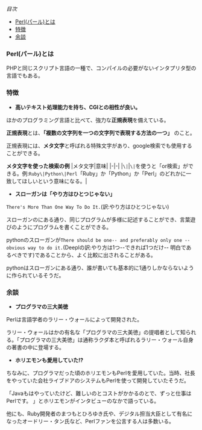 *目次*
* [Perl(パール)とは](#Perl(パール)とは)
* [特徴](#特徴)
* [余談](#余談)

### Perl(パール)とは

PHPと同じスクリプト言語の一種で、コンパイルの必要がないインタプリタ型の言語でもある。

### 特徴

* **高いテキスト処理能力を持ち、CGIとの相性が良い。**

ほかのプログラミング言語と比べて、強力な**正規表現**を備えている。

**正規表現**とは、**「複数の文字列を一つの文字列で表現する方法の一つ」** のこと。

正規表現には、**メタ文字**と呼ばれる特殊文字があり、google検索でも使用することができる。

**メタ文字を使った検索の例**
|メタ文字|意味|
|-|-|
|`\|`|`\|`を使うと「or検索」ができる。例:`Ruby\|Python\|Perl`「Ruby」か「Python」か「Perl」のどれかに一致してほしいという意味になる。|

* **スローガンは「やり方はひとつじゃない」**

`There's More Than One Way To Do It.`(訳:やり方はひとつじゃない)

スローガンのにある通り、同じプログラムが多様に記述することができ、言葉遊びのようにプログラムを書くことができる。

pythonのスローガンが`There should be one-- and preferably only one --obvious way to do it.`(Deeplの訳:やり方は1つ--できれば1つだけ-- 明白であるべきです)であることから、よく比較に出されることがある。

pythonはスローガンにある通り、誰が書いても基本的に1通りしかならないように作られているそうだ。

### 余談

* **プログラマの三大美徳**

Perlは言語学者のラリー・ウォールによって開発された。

ラリー・ウォールはかの有名な「プログラマの三大美徳」の提唱者として知られる。「プログラマの三大美徳」は通称ラクダ本と呼ばれるラリー・ウォール自身の著書の中に登場する。

* **ホリエモンも愛用していた!?**

ちなみに、プログラマだった頃のホリエモンもPerlを愛用していた。当時、社長をやっていた会社ライブドアのシステムもPerlを使って開発していたそうだ。

「Javaもはやっていたけど、難しいのとコストがかかるのとで、ずっと仕事はPerlです。 」とホリエモンがインタビューのなかで語っている。

他にも、Ruby開発者のまつもとひろゆき氏や、デジタル担当大臣として有名になったオードリー・タン氏など、Perlファンを公言する人は多数いる。
